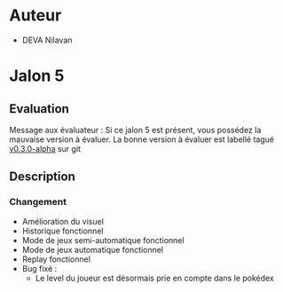 # Auteur
- DEVA Nilavan

# Jalon 5

## Evaluation

Message aux évaluateur :
Si ce jalon 5 est présent, vous possédez la mauvaise version à évaluer.
La bonne version à évaluer est labellé tagué [v0.3.0-alpha](https://github.com/Alin236/CDAW/tree/v0.3.0-alpha) sur git

## Description

### Changement

- Amélioration du visuel
- Historique fonctionnel
- Mode de jeux semi-automatique fonctionnel
- Mode de jeux automatique fonctionnel
- Replay fonctionnel
- Bug fixé :
    - Le level du joueur est désormais prie en compte dans le pokédex
